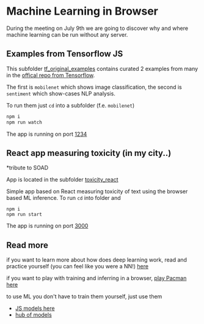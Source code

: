 # Machine Learning in Browser
During the meeting on July 9th we are going to discover why and where machine learning can be run without any server.

## Examples from Tensorflow JS
This subfolder [tf_original_examples](tf_original_examples) contains curated 2 examples from many in the [offical repo from Tensorflow](https://github.com/tensorflow/tfjs-examples). 

The first is `mobilenet` which shows image classification, the second is `sentiment` which show-cases NLP analysis.

To run them just `cd` into a subfolder (f.e. `mobilenet`)
```bash
npm i
npm run watch
```
The app is running on port [1234](http://localhost:1234)

## React app measuring toxicity (in my city..)
*tribute to SOAD

App is located in the subfolder [toxicity_react](toxicity_react)

Simple app based on React measuring toxicity of text using the browser based ML inference. To run `cd` into folder and 
```
npm i
npm run start
```
The app is running on port [3000](http://localhost:3000)

## Read more
if you want to learn more about how does deep learning work, read and practice yourself (you can feel like you were a NN!) [here](https://jalammar.github.io/visual-interactive-guide-basics-neural-networks/)

if you want to play with training and inferring in a browser, [play Pacman here](https://quebecartificialintelligence.com/webcam-transfer-learning-v1/)

to use ML you don't have to train them yourself, just use them
- [JS models here](https://www.tensorflow.org/js/models)
- [hub of models](https://tfhub.dev/)



